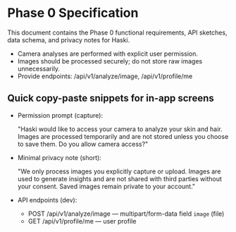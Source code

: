 # Phase 0 Specification

This document contains the Phase 0 functional requirements, API sketches, data schema, and privacy notes for Haski.

- Camera analyses are performed with explicit user permission.
- Images should be processed securely; do not store raw images unnecessarily.
- Provide endpoints: /api/v1/analyze/image, /api/v1/profile/me

## Quick copy-paste snippets for in-app screens

- Permission prompt (capture):

  "Haski would like to access your camera to analyze your skin and hair.
  Images are processed temporarily and are not stored unless you choose to save them.
  Do you allow camera access?"

- Minimal privacy note (short):

  "We only process images you explicitly capture or upload. Images are used to generate insights and are not shared with third parties without your consent. Saved images remain private to your account."

- API endpoints (dev):

  - POST /api/v1/analyze/image — multipart/form-data field `image` (file)
  - GET /api/v1/profile/me — user profile

